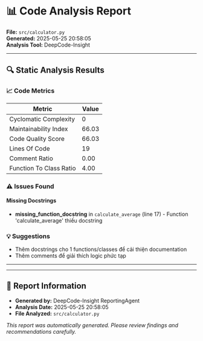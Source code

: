 # 📊 Code Analysis Report

**File:** `src/calculator.py`  
**Generated:** 2025-05-25 20:58:05  
**Analysis Tool:** DeepCode-Insight  

---

## 🔍 Static Analysis Results

### 📈 Code Metrics

| Metric | Value |
|--------|-------|
| Cyclomatic Complexity | 0 |
| Maintainability Index | 66.03 |
| Code Quality Score | 66.03 |
| Lines Of Code | 19 |
| Comment Ratio | 0.00 |
| Function To Class Ratio | 4.00 |


### ⚠️ Issues Found

#### Missing Docstrings

- **missing_function_docstring** in `calculate_average` (line 17) - Function 'calculate_average' thiếu docstring

### 💡 Suggestions

- Thêm docstrings cho 1 functions/classes để cải thiện documentation
- Thêm comments để giải thích logic phức tạp

---

---

## 📝 Report Information

- **Generated by:** DeepCode-Insight ReportingAgent
- **Analysis Date:** 2025-05-25 20:58:05
- **File Analyzed:** `src/calculator.py`

*This report was automatically generated. Please review findings and recommendations carefully.*